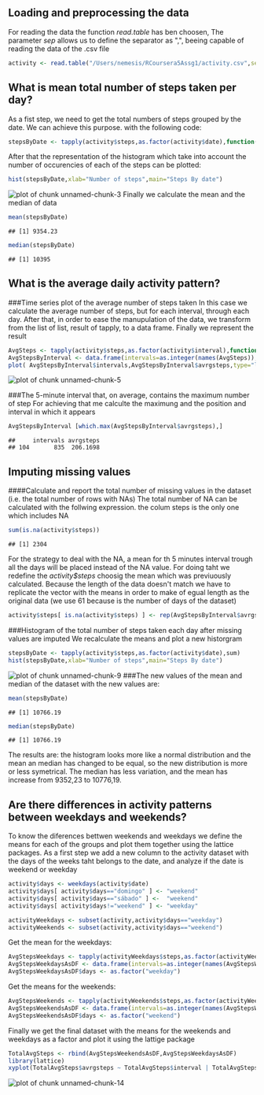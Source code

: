 ## Loading and preprocessing the data
For reading the data  the function *read.table*  has ben choosen, The parameter *sep* allows us to define the separator as ",", beeing capable of reading the data of the .csv file

```r
activity <- read.table("/Users/nemesis/RCoursera5Assg1/activity.csv",sep=",",header=TRUE,na.strings="NA",colClasses = c("integer","Date","integer"))
```

## What is mean total number of steps taken per day?
As a fist step, we need to get the total numbers of steps grouped by the date. We can achieve this purpose. with the following code:

```r
stepsByDate <- tapply(activity$steps,as.factor(activity$date),function(x) sum(x,na.rm=TRUE))
```
After that the representation of the histogram which take into account the number of occurencies of each of the steps can be plotted:

```r
hist(stepsByDate,xlab="Number of steps",main="Steps By date")
```

![plot of chunk unnamed-chunk-3](figure/unnamed-chunk-3-1.png)
Finally we calculate the mean and the median of data

```r
mean(stepsByDate)
```

```
## [1] 9354.23
```

```r
median(stepsByDate)
```

```
## [1] 10395
```
## What is the average daily activity pattern?
###Time series plot of the average number of steps taken
In this case we calculate the average number of steps, but for each interval, through each day. After that, in order to ease the manupulation of the data, we transform from the list of list, result of tapply, to a data frame. Finally we represent the result

```r
AvgSteps <- tapply(activity$steps,as.factor(activity$interval),function(x) mean(x,na.rm=TRUE))
AvgStepsByInterval <- data.frame(intervals=as.integer(names(AvgSteps)), avrgsteps=unname(AvgSteps))
plot( AvgStepsByInterval$intervals,AvgStepsByInterval$avrgsteps,type="l",xlab="Interval",ylab="Average steps", main="Average steps each five minutes")
```

![plot of chunk unnamed-chunk-5](figure/unnamed-chunk-5-1.png)


###The 5-minute interval that, on average, contains the maximum number of step
For achieving that me calculte the maximung and the position and interval in which it appears

```r
AvgStepsByInterval [which.max(AvgStepsByInterval$avrgsteps),]
```

```
##     intervals avrgsteps
## 104       835  206.1698
```
## Imputing missing values
####Calculate and report the total number of missing values in the dataset (i.e. the total number of rows with NAs)
The total number of NA can be calculated with the follwing expression. the colum steps is the only one which includes NA

```r
sum(is.na(activity$steps))
```

```
## [1] 2304
```
For the strategy to deal with the NA, a mean for th 5 minutes interval trough all the days will be placed instead of the NA value. For doing taht we redefine the *activity$steps* choosig the mean which was previuously calculated. Because the length of the data doesn't match we have to replicate the vector with the means in order to make of egual length as the original data (we use 61 because is the number of days of the dataset)

```r
activity$steps[ is.na(activity$steps) ] <- rep(AvgStepsByInterval$avrgsteps,61)[ is.na(activity$steps) ] 
```
###Histogram of the total number of steps taken each day after missing values are imputed
We recalculate the means and plot a new historgram

```r
stepsByDate <- tapply(activity$steps,as.factor(activity$date),sum)
hist(stepsByDate,xlab="Number of steps",main="Steps By date")
```

![plot of chunk unnamed-chunk-9](figure/unnamed-chunk-9-1.png)
###The new values of the mean and median of the dataset with the new values are:

```r
mean(stepsByDate)
```

```
## [1] 10766.19
```

```r
median(stepsByDate)
```

```
## [1] 10766.19
```
The results are: the histogram looks more like a normal distribution and the mean an median has changed to be equal, so the new distribution is more or less symetrical. The median has less variation, and the mean has increase from 9352,23 to 10776,19. 

## Are there differences in activity patterns between weekdays and weekends?
To know the diferences bettwen weekends and weekdays we define the means for each of the groups and plot them together using the lattice packages. As a first step we add a new column to the activity dataset with the days of the weeks taht belongs to the date, and analyze if the date is weekend or weekday

```r
activity$days <- weekdays(activity$date)
activity$days[ activity$days=="domingo" ] <- "weekend"
activity$days[ activity$days=="sábado" ] <-  "weekend"
activity$days[ activity$days!="weekend" ] <- "weekday"

activityWeekdays <- subset(activity,activity$days=="weekday")
activityWeekends <- subset(activity,activity$days=="weekend")
```
Get the mean for the weekdays:

```r
AvgStepsWeekdays <- tapply(activityWeekdays$steps,as.factor(activityWeekdays$interval),mean)
AvgStepsWeekdaysAsDF <- data.frame(intervals=as.integer(names(AvgStepsWeekdays)), avrgsteps=unname(AvgStepsWeekdays))
AvgStepsWeekdaysAsDF$days <- as.factor("weekday")
```
Get the means for the weekends: 

```r
AvgStepsWeekends <- tapply(activityWeekends$steps,as.factor(activityWeekends$interval),mean)
AvgStepsWeekendsAsDF <- data.frame(intervals=as.integer(names(AvgStepsWeekends)), avrgsteps=unname(AvgStepsWeekends))
AvgStepsWeekendsAsDF$days <- as.factor("weekend")
```

Finally we get the final dataset with the means for the weekends and weekdays as a factor and plot it using the lattige package

```r
TotalAvgSteps <- rbind(AvgStepsWeekendsAsDF,AvgStepsWeekdaysAsDF)
library(lattice)
xyplot(TotalAvgSteps$avrgsteps ~ TotalAvgSteps$interval | TotalAvgSteps$days, type="l", layout=c(1,2), xlab="interval", ylab="number of steps")
```

![plot of chunk unnamed-chunk-14](figure/unnamed-chunk-14-1.png)
